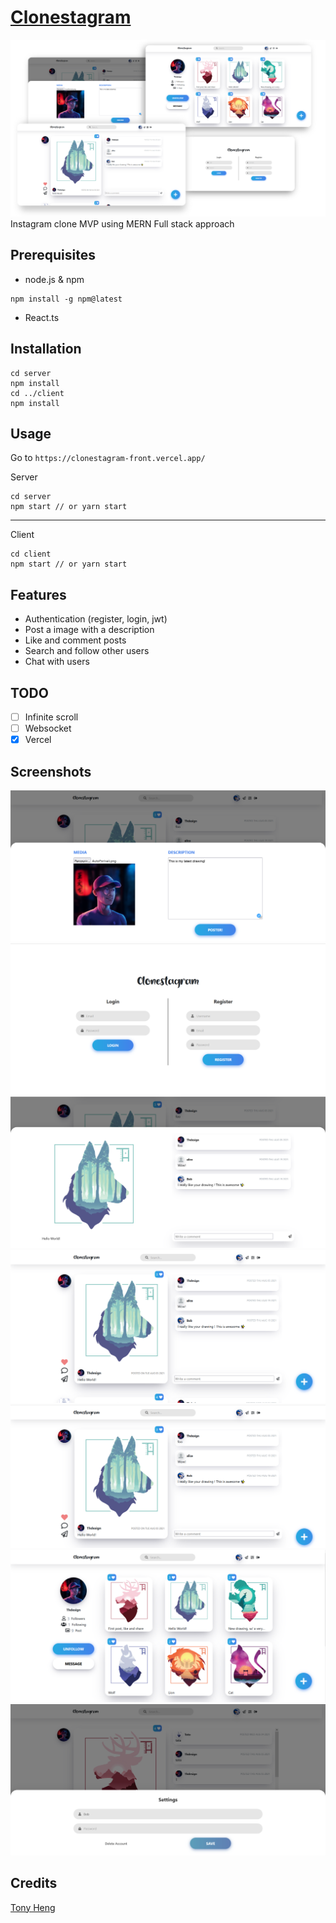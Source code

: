 # [Clonestagram](https://clonestagram-front.vercel.app/)
![Clonestagram](/overview.png)
Instagram clone MVP using MERN Full stack approach 

## Prerequisites
* node.js & npm
```
npm install -g npm@latest
```
* React.ts

## Installation
```
cd server
npm install
cd ../client
npm install
```

## Usage
Go to `https://clonestagram-front.vercel.app/`

Server
```
cd server
npm start // or yarn start
```
---
Client
```
cd client
npm start // or yarn start
```

## Features

* Authentication (register, login, jwt)
* Post a image with a description
* Like and comment posts
* Search and follow other users
* Chat with users

## TODO
- [ ] Infinite scroll
- [ ] Websocket
- [X] Vercel

## Screenshots

![Clonestagram](/screenshots/add.png)
![Clonestagram](/screenshots/auth.png)
![Clonestagram](/screenshots/details.png)
![Clonestagram](/screenshots/feed.png)
![Clonestagram](/screenshots/post.png)
![Clonestagram](/screenshots/profile.png)
![Clonestagram](/screenshots/setting.png)

## Credits
[Tony Heng](https://github.com/TonyHg)

